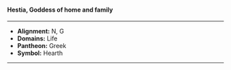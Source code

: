 #### Hestia, Goddess of home and family
___

- **Alignment:** N, G
- **Domains:** Life
- **Pantheon:** Greek
- **Symbol:** Hearth
___
